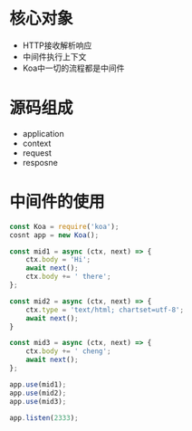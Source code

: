 # 核心对象

* HTTP接收解析响应
* 中间件执行上下文
* Koa中一切的流程都是中间件

# 源码组成

* application
* context
* request
* resposne

# 中间件的使用

```js
const Koa = require('koa');
cosnt app = new Koa();

const mid1 = async (ctx, next) => {
	ctx.body = 'Hi';
	await next();
	ctx.body += ' there';
};

const mid2 = async (ctx, next) => {
	ctx.type = 'text/html; chartset=utf-8';
	await next();
}

const mid3 = async (ctx, next) => {
	ctx.body += ' cheng';
	await next();
};

app.use(mid1);
app.use(mid2);
app.use(mid3);

app.listen(2333);
```